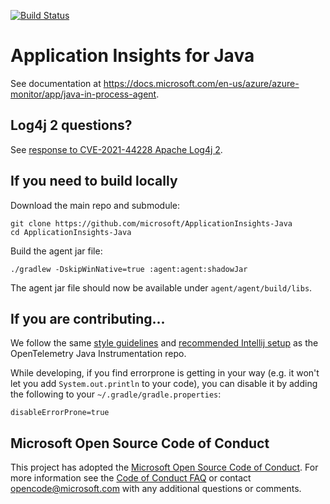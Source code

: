 [![Build Status](https://github-private.visualstudio.com/microsoft/_apis/build/status/CDPX/applicationinsights-java/applicationinsights-java-Windows-Buddy-master?branchName=refs%2Fpull%2F1583%2Fmerge)](https://github-private.visualstudio.com/microsoft/_build/latest?definitionId=224&branchName=refs%2Fpull%2F1583%2Fmerge)

# Application Insights for Java

See documentation at https://docs.microsoft.com/en-us/azure/azure-monitor/app/java-in-process-agent.

## Log4j 2 questions?

See [response to CVE-2021-44228 Apache Log4j 2](
https://github.com/microsoft/ApplicationInsights-Java/discussions/2008).

## If you need to build locally

Download the main repo and submodule:

```
git clone https://github.com/microsoft/ApplicationInsights-Java
cd ApplicationInsights-Java
```

Build the agent jar file:

```
./gradlew -DskipWinNative=true :agent:agent:shadowJar
```

The agent jar file should now be available under `agent/agent/build/libs`.

## If you are contributing...

We follow the same
[style guidelines](https://github.com/open-telemetry/opentelemetry-java-instrumentation/blob/main/docs/contributing/style-guideline.md)
and
[recommended Intellij setup](https://github.com/open-telemetry/opentelemetry-java-instrumentation/blob/main/docs/contributing/intellij-setup.md)
as the OpenTelemetry Java Instrumentation repo.

While developing, if you find errorprone is getting in your way (e.g. it won't let you add
`System.out.println` to your code), you can disable it by adding the following to your
`~/.gradle/gradle.properties`:

```
disableErrorProne=true
```

## Microsoft Open Source Code of Conduct

This project has adopted the
[Microsoft Open Source Code of Conduct](https://opensource.microsoft.com/codeofconduct/). For more
information see the
[Code of Conduct FAQ](https://opensource.microsoft.com/codeofconduct/faq/)
or contact [opencode@microsoft.com](mailto:opencode@microsoft.com)
with any additional questions or comments.
